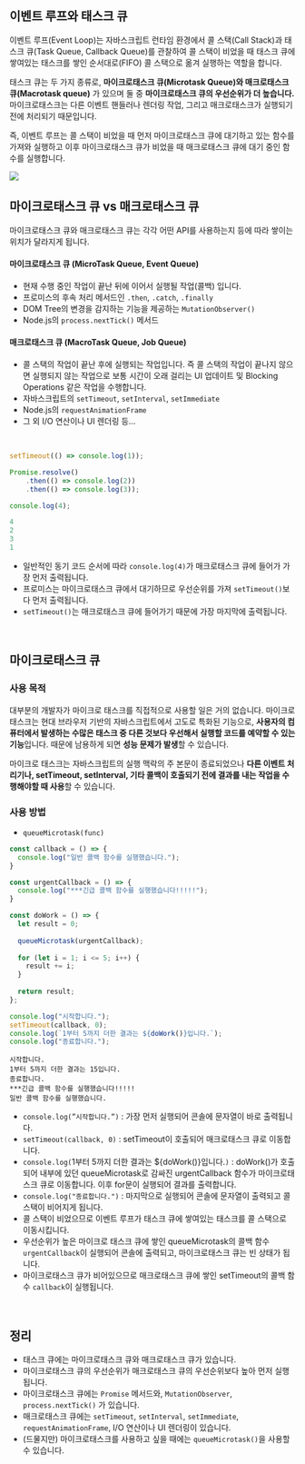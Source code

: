 ## 이벤트 루프와 태스크 큐

이벤트 루프(Event Loop)는 자바스크립트 런타임 환경에서 콜 스택(Call Stack)과 태스크 큐(Task Queue, Callback Queue)를 관찰하여 콜 스택이 비었을 때 태스크 큐에 쌓여있는 태스크를 쌓인 순서대로(FIFO) 콜 스택으로 옮겨 실행하는 역할을 합니다.

태스크 큐는 두 가지 종류로, **마이크로태스크 큐(Microtask Queue)와 매크로태스크 큐(Macrotask queue)** 가 있으며 둘 중 **마이크로태스크 큐의 우선순위가 더 높습니다.** 마이크로태스크는 다른 이벤트 핸들러나 렌더링 작업, 그리고 매크로태스크가 실행되기 전에 처리되기 때문입니다.

즉, 이벤트 루프는 콜 스택이 비었을 때 먼저 마이크로태스크 큐에 대기하고 있는 함수를 가져와 실행하고 이후 마이크로태스크 큐가 비었을 때 매크로태스크 큐에 대기 중인 함수를 실행합니다.

<img src="https://uploads.disquscdn.com/images/9466d8aa53fc5b3e63a92858a94bb429df02bbd20012b738f0461343beaa6f90.gif?w=600&h=272" />

<br />

## 마이크로태스크 큐 vs 매크로태스크 큐

마이크로태스크 큐와 매크로태스크 큐는 각각 어떤 API를 사용하는지 등에 따라 쌓이는 위치가 달라지게 됩니다.

#### 마이크로태스크 큐 (MicroTask Queue, Event Queue)

- 현재 수행 중인 작업이 끝난 뒤에 이어서 실행될 작업(콜백) 입니다.
- 프로미스의 후속 처리 메서드인 `.then`, `.catch`, `.finally`
- DOM Tree의 변경을 감지하는 기능을 제공하는 `MutationObserver()`
- Node.js의 `process.nextTick()` 메서드
  
#### 매크로태스크 큐 (MacroTask Queue, Job Queue)

- 콜 스택의 작업이 끝난 후에 실행되는 작업입니다. 즉 콜 스택의 작업이 끝나지 않으면 실행되지 않는 작업으로 보통 시간이 오래 걸리는 UI 업데이트 및 Blocking Operations 같은 작업을 수행합니다.
- 자바스크립트의 `setTimeout`, `setInterval`, `setImmediate`
- Node.js의 `requestAnimationFrame`
- 그 외 I/O 연산이나 UI 렌더링 등…

<br />

```jsx
setTimeout(() => console.log(1));

Promise.resolve()
	.then(() => console.log(2))
	.then(() => console.log(3));

console.log(4);
```

 ```jsx
4
2
3
1
```

- 일반적인 동기 코드 순서에 따라 `console.log(4)`가 매크로태스크 큐에 들어가 가장 먼저 출력됩니다.
- 프로미스는 마이크로태스크 큐에서 대기하므로 우선순위를 가져 `setTimeout()`보다 먼저 출력됩니다.
- `setTimeout()`는 매크로태스크 큐에 들어가기 때문에 가장 마지막에 출력됩니다.

<br />

## 마이크로태스크 큐

### 사용 목적

대부분의 개발자가 마이크로 태스크를 직접적으로 사용할 일은 거의 없습니다. 마이크로 태스크는 현대 브라우저 기반의 자바스크립트에서 고도로 특화된 기능으로, **사용자의 컴퓨터에서 발생하는 수많은 태스크 중 다른 것보다 우선해서 실행할 코드를 예약할 수 있는 기능**입니다. 때문에 남용하게 되면 **성능 문제가 발생**할 수 있습니다.

마이크로 태스크는 자바스크립트의 실행 맥락의 주 본문이 종료되었으나 **다른 이벤트 처리기나, setTimeout, setInterval, 기타 콜백이 호출되기 전에 결과를 내는 작업을 수행해야할 때 사용**할 수 있습니다. 

### 사용 방법

- `queueMicrotask(func)`

```jsx
const callback = () => {
  console.log("일반 콜백 함수를 실행했습니다.");
}

const urgentCallback = () => {
  console.log("***긴급 콜백 함수를 실행했습니다!!!!!");
}

const doWork = () => {
  let result = 0;
  
  queueMicrotask(urgentCallback);
  
  for (let i = 1; i <= 5; i++) {
    result += i;
  }
  
  return result;
};

console.log("시작합니다.");
setTimeout(callback, 0);
console.log(`1부터 5까지 더한 결과는 ${doWork()}입니다.`);
console.log("종료합니다.");
```
 
```
시작합니다.
1부터 5까지 더한 결과는 15입니다.
종료합니다.
***긴급 콜백 함수를 실행했습니다!!!!!
일반 콜백 함수를 실행했습니다.
```

- `console.log(”시작합니다.”)` : 가장 먼저 실행되어 콘솔에 문자열이 바로 출력됩니다.
- `setTimeout(callback, 0)` : setTimeout이 호출되어 매크로태스크 큐로 이동합니다.
- `console.log(`1부터 5까지 더한 결과는 ${doWork()}입니다.`)` : doWork()가 호출되어 내부에 있던 queueMicrotask로 감싸진 urgentCallback 함수가 마이크로태스크 큐로 이동합니다. 이후 for문이 실행되어 결과를 출력합니다.
- `console.log("종료합니다.")` : 마지막으로 실행되어 콘솔에 문자열이 출력되고 콜 스택이 비어지게 됩니다.
- 콜 스택이 비었으므로 이벤트 루프가 태스크 큐에 쌓여있는 태스크를 콜 스택으로 이동시킵니다.
- 우선순위가 높은 마이크로 태스크 큐에 쌓인 queueMicrotask의 콜백 함수 `urgentCallback`이 실행되어 콘솔에 출력되고, 마이크로태스크 큐는 빈 상태가 됩니다.
- 마이크로태스크 큐가 비어있으므로 매크로태스크 큐에 쌓인 setTimeout의 콜백 함수 `callback`이 실행됩니다.

<br />

## 정리
- 태스크 큐에는 마이크로태스크 큐와 매크로태스크 큐가 있습니다.
- 마이크로태스크 큐의 우선순위가 매크로태스크 큐의 우선순위보다 높아 먼저 실행됩니다.
- 마이크로태스크 큐에는 `Promise` 메서드와, `MutationObserver`, `process.nextTick()` 가 있습니다.
- 매크로태스크 큐에는 `setTimeout`, `setInterval`, `setImmediate`, `requestAnimationFrame`, I/O 연산이나 UI 렌더링이 있습니다.
- (드물지만) 마이크로태스크를 사용하고 싶을 때에는 `queueMicrotask()`을 사용할 수 있습니다.
